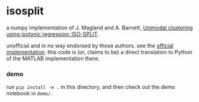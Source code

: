 # isosplit

a numpy implementation of J. Magland and A. Barnett, [Unimodal clustering using isotonic regression: ISO-SPLIT](https://arxiv.org/abs/1508.04841).

unofficial and in no way endorsed by those authors. see the [official implementation](https://github.com/flatironinstitute/isosplit5). this code is (or, claims to be) a direct translation to Python of the MATLAB implementation there.

### demo

run `pip install -e .` in this directory, and then check out the demo notebook in `demo/`.
